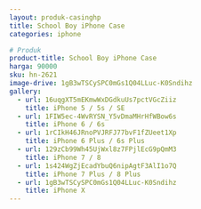 ```yaml
---
layout: produk-casinghp
title: School Boy iPhone Case
categories: iphone

# Produk
product-title: School Boy iPhone Case
harga: 90000
sku: hn-2621
image-drive: 1gB3wTSCySPC0mGs1Q04LLuc-K0Sndihz
gallery:
  - url: 16uqgXT5mEKmwWxDGdkuUs7pctVGcZiiz
    title: iPhone 5 / 5s / SE
  - url: 1FIW5ec-4WvRYSN_Y5vDmaMHrHfWBow6s
    title: iPhone 6 / 6s
  - url: 1rCIkH46JRnoPVJRFJ77bvF1fZUeet1Xp
    title: iPhone 6 Plus / 6s Plus
  - url: 129zCb99Wh45UjWxl8z7FPjlEcG9pQmM3
    title: iPhone 7 / 8
  - url: 1s424WgZjEcadYbuQ6nipAgtF3AlI1o7Q
    title: iPhone 7 Plus / 8 Plus
  - url: 1gB3wTSCySPC0mGs1Q04LLuc-K0Sndihz
    title: iPhone X
---
```

